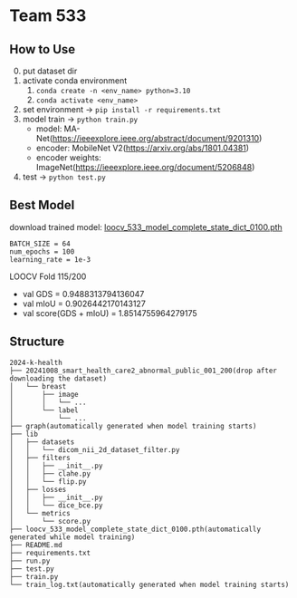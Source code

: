 # Team 533

## How to Use
0. put dataset dir
1. activate conda environment
   1. ```conda create -n <env_name> python=3.10```
   2. ```conda activate <env_name>```
2. set environment &rarr; ```pip install -r requirements.txt```
3. model train &rarr; ```python train.py```
    - model: MA-Net(https://ieeexplore.ieee.org/abstract/document/9201310)
    - encoder: MobileNet V2(https://arxiv.org/abs/1801.04381)
    - encoder weights: ImageNet(https://ieeexplore.ieee.org/document/5206848)
4. test &rarr; ```python test.py```

## Best Model
download trained model: [loocv_533_model_complete_state_dict_0100.pth](https://drive.google.com/file/d/1m_AcJAZhG2HZR25RDZgweXKAtJj2otao/view?usp=sharing)

```
BATCH_SIZE = 64
num_epochs = 100
learning_rate = 1e-3
```

LOOCV Fold 115/200
- val GDS = 0.9488313794136047
- val mIoU = 0.9026442170143127
- val score(GDS + mIoU) = 1.8514755964279175

## Structure

```
2024-k-health
├── 20241008_smart_health_care2_abnormal_public_001_200(drop after downloading the dataset)
│   └── breast
│       ├── image
│       │   └── ...
│       └── label
│           └── ...
├── graph(automatically generated when model training starts)
├── lib
│   ├── datasets
│   │   └── dicom_nii_2d_dataset_filter.py
│   ├── filters
│   │   ├── __init__.py
│   │   ├── clahe.py
│   │   └── flip.py
│   ├── losses
│   │   ├── __init__.py
│   │   └── dice_bce.py
│   └── metrics
│       └── score.py
├── loocv_533_model_complete_state_dict_0100.pth(automatically generated while model training)
├── README.md
├── requirements.txt
├── run.py
├── test.py
├── train.py
└── train_log.txt(automatically generated when model training starts)
```
